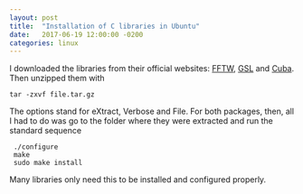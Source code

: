 ```yaml
---
layout: post
title:  "Installation of C libraries in Ubuntu"
date:   2017-06-19 12:00:00 -0200
categories: linux
---
```


I downloaded the libraries from their official websites:
<a href="http://www.fftw.org/download.html">FFTW</a>,
<a href="https://www.gnu.org/software/gsl/">GSL</a> and
<a href="http://www.feynarts.de/cuba/">Cuba</a>.
Then unzipped them with

    tar -zxvf file.tar.gz

The options stand for eXtract, Verbose and File.
For both packages, then, all I had to do was go to the
folder where they were extracted and run the standard sequence

```
 ./configure
 make
 sudo make install
```

Many libraries only need this to be installed and configured properly.
